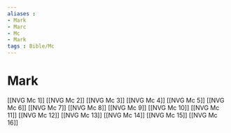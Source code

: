 ```yaml
---
aliases : 
- Mark
- Marc
- Mc
- Mark
tags : Bible/Mc
---
```


# Mark

[[NVG Mc 1]]
[[NVG Mc 2]]
[[NVG Mc 3]]
[[NVG Mc 4]]
[[NVG Mc 5]]
[[NVG Mc 6]]
[[NVG Mc 7]]
[[NVG Mc 8]]
[[NVG Mc 9]]
[[NVG Mc 10]]
[[NVG Mc 11]]
[[NVG Mc 12]]
[[NVG Mc 13]]
[[NVG Mc 14]]
[[NVG Mc 15]]
[[NVG Mc 16]]
